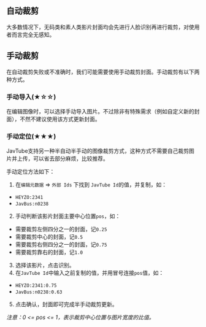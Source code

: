 ## 自动裁剪

大多数情况下，无码类和素人类影片封面均会先进行人脸识别再进行裁剪，对使用者而言完全无感知。

## 手动裁剪

在自动裁剪失败或不准确时，我们可能需要使用手动裁剪封面。手动裁剪有以下两种方式。

### 手动导入(★☆☆)

在编辑图像时，可以选择手动导入图片。不过除非有特殊需求（例如自定义新的封面），不然不建议使用该方式更新封面。

### 手动定位(★★★)

JavTube支持另一种半自动半手动的图像裁剪方式，这种方式不需要自己裁剪图片并上传，可以省去部分麻烦，比较推荐。

手动定位方法如下：

1. 在`编辑元数据` => `外部 Ids` 下找到 `JavTube Id`的值，并复制，如：
  - `HEYZO:2341`
  - `JavBus:n0238`
2. 手动判断该影片封面主要中心位置`pos`，如：
  - 需要裁剪左侧四分之一的封面，记`0.25`
  - 需要裁剪中心的封面，记`0.5`
  - 需要裁剪右侧四分之一的封面，记`0.75`
  - 需要裁剪靠右的封面，记`1.0`
3. 选择该影片，点击识别。
4. 在`JavTube Id`中输入之前复制的值，并用冒号连接`pos`值，如：
  - `HEYZO:2341:0.75`
  - `JavBus:n0238:0.63`
5. 点击确认，封面即可完成半手动裁剪更新。

_注意：0 <= pos <= 1，表示裁剪中心位置与图片宽度的比值。_
